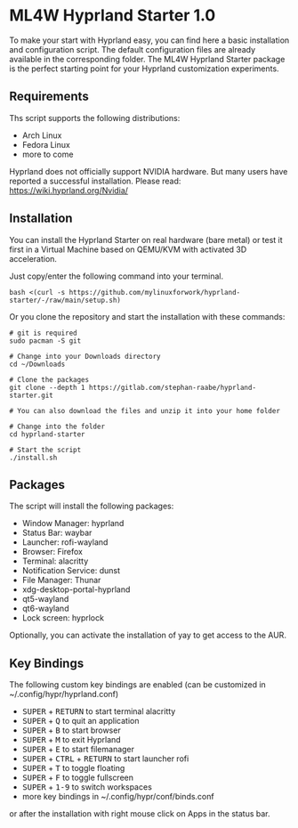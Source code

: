 # ML4W Hyprland Starter 1.0 

To make your start with Hyprland easy, you can find here a basic installation and configuration script.
The default configuration files are already available in the corresponding folder.
The ML4W Hyprland Starter package is the perfect starting point for your Hyprland customization experiments.

## Requirements

Ths script supports the following distributions:
* Arch Linux
* Fedora Linux
* more to come

Hyprland does not officially support NVIDIA hardware. But many users have reported a successful installation. Please read: https://wiki.hyprland.org/Nvidia/

## Installation

You can install the Hyprland Starter on real hardware (bare metal) or test it first in a Virtual Machine based on QEMU/KVM with activated 3D acceleration.

Just copy/enter the following command into your terminal.

```
bash <(curl -s https://github.com/mylinuxforwork/hyprland-starter/-/raw/main/setup.sh)
```

Or you clone the repository and start the installation with these commands:

```
# git is required
sudo pacman -S git

# Change into your Downloads directory
cd ~/Downloads

# Clone the packages
git clone --depth 1 https://gitlab.com/stephan-raabe/hyprland-starter.git

# You can also download the files and unzip it into your home folder

# Change into the folder
cd hyprland-starter

# Start the script
./install.sh
```

## Packages

The script will install the following packages:

- Window Manager: hyprland 
- Status Bar: waybar 
- Launcher: rofi-wayland 
- Browser: Firefox
- Terminal: alacritty 
- Notification Service: dunst 
- File Manager: Thunar
- xdg-desktop-portal-hyprland 
- qt5-wayland 
- qt6-wayland 
- Lock screen: hyprlock

Optionally, you can activate the installation of yay to get access to the AUR.

## Key Bindings

The following custom key bindings are enabled (can be customized in ~/.config/hypr/hyprland.conf)

- <kbd>SUPER</kbd> + <kbd>RETURN</kbd> to start terminal alacritty
- <kbd>SUPER</kbd> + <kbd>Q</kbd> to quit an application
- <kbd>SUPER</kbd> + <kbd>B</kbd> to start browser
- <kbd>SUPER</kbd> + <kbd>M</kbd> to exit Hyprland
- <kbd>SUPER</kbd> + <kbd>E</kbd> to start filemanager
- <kbd>SUPER</kbd></kbd> + <kbd>CTRL</kbd> + <kbd>RETURN</kbd> to start launcher rofi
- <kbd>SUPER</kbd> + <kbd>T</kbd> to toggle floating
- <kbd>SUPER</kbd> + <kbd>F</kbd> to toggle fullscreen
- <kbd>SUPER</kbd> + <kbd>1-9</kbd> to switch workspaces
- more key bindings in ~/.config/hypr/conf/binds.conf

or after the installation with right mouse click on Apps in the status bar.